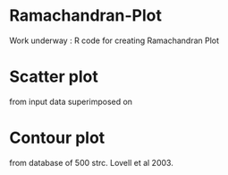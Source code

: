 # Ramachandran-Plot
Work underway : R code for creating Ramachandran Plot
# Scatter plot 
from input data superimposed on
# Contour plot 
from database of 500 strc. Lovell et al 2003.
